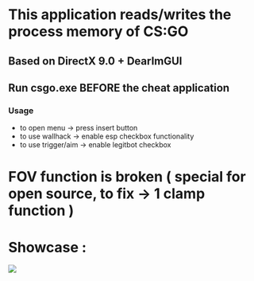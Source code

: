 # This application reads/writes the process memory of CS:GO
## Based on DirectX 9.0 + DearImGUI
## Run csgo.exe BEFORE the cheat application
### Usage
* to open menu -> press insert button
* to use wallhack -> enable esp checkbox functionality 
* to use trigger/aim -> enable legitbot checkbox
# FOV function is broken ( special for open source, to fix -> 1 clamp function )
# Showcase :
[![](https://encrypted-tbn0.gstatic.com/images?q=tbn:ANd9GcS_OH15R3m8auksJo9XRhR5vQqjjw7QLQSuqw&usqp=CAU)](https://www.youtube.com/watch?v=9CN-mEQyeF4&t=0s)
